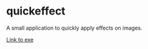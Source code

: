 # quickeffect
A small application to quickly apply effects on images.

[Link to exe](/raw/master/Demo/QuickEffect.exe)
